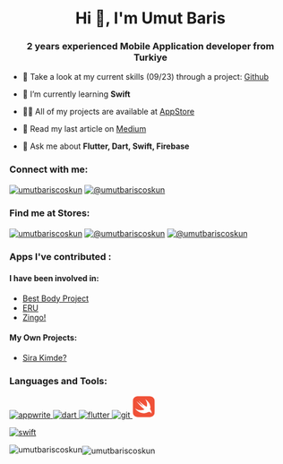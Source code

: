 <h1 align="center">Hi 👋, I'm Umut Baris</h1>
<h3 align="center">2 years experienced Mobile Application developer from Turkiye</h3>

<!-- <p align="left"> <a href="https://github.com/ryo-ma/github-profile-trophy"><img src="https://github-profile-trophy.vercel.app/?username=umutbariscoskun" alt="umutbariscoskun" /></a> </p> -->

- 🔭 Take a look at my current skills (09/23) through a project: [Github](https://github.com/umutbariscoskun/ApiCrudAPP)

- 🌱 I’m currently learning **Swift**

- 👨‍💻 All of my projects are available at [AppStore](https://apps.apple.com/us/developer/umut-baris-coskun/id1675651226)

- 📝 Read my last article on [Medium](https://medium.com/@umutbariscoskun/flutter-oop-ve-baz%C4%B1-basit-ama-kar%C4%B1%C5%9Ft%C4%B1r%C4%B1lan-m%C3%BClakat-sorular%C4%B1-7d9e7fb5bde2)
- 💬 Ask me about **Flutter, Dart, Swift, Firebase**

<!-- - 📫 How to reach me **https://www.linkedin.com/in/umutbariscoskun/** -->

<h3 align="left">Connect with me:</h3>
<p align="left">
<a href="https://linkedin.com/in/umutbariscoskun" target="blank"><img align="center" src="https://raw.githubusercontent.com/rahuldkjain/github-profile-readme-generator/master/src/images/icons/Social/linked-in-alt.svg" alt="umutbariscoskun" height="30" width="40" /></a>
<a href="https://medium.com/@umutbariscoskun" target="blank"><img align="center" src="https://raw.githubusercontent.com/rahuldkjain/github-profile-readme-generator/master/src/images/icons/Social/medium.svg" alt="@umutbariscoskun" height="30" width="40" /></a>
</p>

<h3 align="left">Find me at Stores:</h3>
<p align="left">
<a href="https://apps.apple.com/us/developer/umut-baris-coskun/id1675651226" target="blank"><img align="center" src="https://upload.wikimedia.org/wikipedia/commons/thumb/6/67/App_Store_%28iOS%29.svg/2048px-App_Store_%28iOS%29.svg.png" alt="umutbariscoskun" height="40" width="40" /></a>
<a href="https://play.google.com/store/apps/dev?id=6017903709719523489" target="blank"><img align="center" src="https://helios-i.mashable.com/imagery/articles/04EZglaVzAW19V6FIiDD3TA/images-1.fit_lim.size_376x.png" alt="@umutbariscoskun" height="40" width="40" /></a>
<a href="https://www.upwork.com/freelancers/~0183aca6b69fe89b41?viewMode=1" target="blank"><img align="center" src="https://assets-global.website-files.com/603fea6471d9d8559d077603/6092b7514135708162a4be92_Favicon%20256.png" alt="@umutbariscoskun" height="40" width="40" /></a>
</p>

<h3 align="left">Apps I've contributed :</h3>

<h4 align="left">I have been involved in:</h4>

- <a href="https://apps.apple.com/tr/app/best-body-project/id1602529289?l=tr">Best Body Project</a>
- <a href="https://play.google.com/store/apps/details?id=tr.edu.erciyes&hl=tr&gl=US">ERU</a>
- <a href="https://apps.apple.com/tr/app/zingo/id1563425450?l=tr">Zingo!</a>
<h4 align="left">My Own Projects:</h4>

- <a href="https://apps.apple.com/us/app/sira-kimde/id6446219138">Sira Kimde?</a>


<h3 align="left">Languages and Tools:</h3>
<p align="left"> <a href="https://appwrite.io" target="_blank" rel="noreferrer"> <img src="https://www.vectorlogo.zone/logos/appwriteio/appwriteio-icon.svg" alt="appwrite" width="40" height="40"/> </a> <a href="https://dart.dev" target="_blank" rel="noreferrer"> <img src="https://www.vectorlogo.zone/logos/dartlang/dartlang-icon.svg" alt="dart" width="40" height="40"/> </a> <a href="https://flutter.dev" target="_blank" rel="noreferrer"> <img src="https://www.vectorlogo.zone/logos/flutterio/flutterio-icon.svg" alt="flutter" width="40" height="40"/> </a> <a href="https://git-scm.com/" target="_blank" rel="noreferrer"> <img src="https://www.vectorlogo.zone/logos/git-scm/git-scm-icon.svg" alt="git" width="40" height="40"/> </a> <a href="https://developer.apple.com/swift/" target="_blank" rel="noreferrer"> <img src="https://raw.githubusercontent.com/devicons/devicon/master/icons/swift/swift-original.svg" alt="swift" width="40" height="40"/> </a> </p>
<a href="https://firebase.google.com/" target="_blank" rel="noreferrer"> <img src="https://firebase.google.com/static/images/brand-guidelines/logo-logomark.png?hl=ja" alt="swift" width="40" height="40"/> </a> </p>

<p><img align="left" src="https://github-readme-stats.vercel.app/api/top-langs?username=umutbariscoskun&show_icons=true&locale=en&layout=compact" alt="umutbariscoskun" /></p>



<p><img align="center" src="https://github-readme-streak-stats.herokuapp.com/?user=umutbariscoskun&" alt="umutbariscoskun" /></p>
